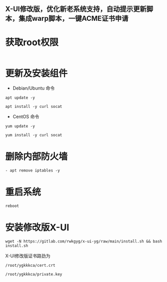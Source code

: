 ## X-UI修改版，优化新老系统支持，自动提示更新脚本，集成warp脚本，一键ACME证书申请
# 获取root权限
```sudo -i
```
# 更新及安装组件
- Debian/Ubuntu 命令
```
apt update -y
```
```
apt install -y curl socat
```
- CentOS 命令
```
yum update -y
```
```
yum install -y curl socat
```
# 删除内部防火墙
```
- apt remove iptables -y
```
# 重启系统
```
reboot
```
# 安装修改版X-UI
```
wget -N https://gitlab.com/rwkgyg/x-ui-yg/raw/main/install.sh && bash install.sh
```
X-UI修改版证书路劲为
```
/root/ygkkkca/cert.crt
```
```
/root/ygkkkca/private.key
```
